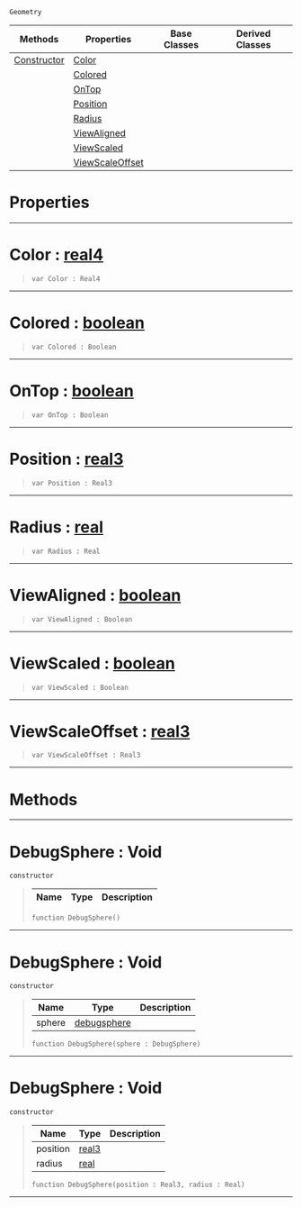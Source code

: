  `Geometry`

|Methods|Properties|Base Classes|Derived Classes|
|---|---|---|---|
|[ Constructor](https://plasmaengine.github.io/PlasmaDocs/Plasma1/C++/code_reference/class_reference/debugsphere.markdown#debugsphere-void)|[ Color](https://plasmaengine.github.io/PlasmaDocs/Plasma1/C++/code_reference/class_reference/debugsphere.markdown#color-plasma-engine-docume)| | |
| |[ Colored](https://plasmaengine.github.io/PlasmaDocs/Plasma1/C++/code_reference/class_reference/debugsphere.markdown#colored-plasma-engine-docu)| | |
| |[ OnTop](https://plasmaengine.github.io/PlasmaDocs/Plasma1/C++/code_reference/class_reference/debugsphere.markdown#ontop-plasma-engine-docume)| | |
| |[ Position](https://plasmaengine.github.io/PlasmaDocs/Plasma1/C++/code_reference/class_reference/debugsphere.markdown#position-plasma-engine-doc)| | |
| |[ Radius](https://plasmaengine.github.io/PlasmaDocs/Plasma1/C++/code_reference/class_reference/debugsphere.markdown#radius-plasma-engine-docum)| | |
| |[ ViewAligned](https://plasmaengine.github.io/PlasmaDocs/Plasma1/C++/code_reference/class_reference/debugsphere.markdown#viewaligned-plasma-engine)| | |
| |[ ViewScaled](https://plasmaengine.github.io/PlasmaDocs/Plasma1/C++/code_reference/class_reference/debugsphere.markdown#viewscaled-plasma-engine-d)| | |
| |[ ViewScaleOffset](https://plasmaengine.github.io/PlasmaDocs/Plasma1/C++/code_reference/class_reference/debugsphere.markdown#viewscaleoffset-plasma-eng)| | |


 #  Properties


---  
 #  Color : [real4](https://plasmaengine.github.io/PlasmaDocs/Plasma1/C++/code_reference/lightning_base_types/real4.markdown)

> 
> ``` lang=cpp, name=Lightning
> var Color : Real4


---  
 #  Colored : [boolean](https://plasmaengine.github.io/PlasmaDocs/Plasma1/C++/code_reference/lightning_base_types/boolean.markdown)

> 
> ``` lang=cpp, name=Lightning
> var Colored : Boolean


---  
 #  OnTop : [boolean](https://plasmaengine.github.io/PlasmaDocs/Plasma1/C++/code_reference/lightning_base_types/boolean.markdown)

> 
> ``` lang=cpp, name=Lightning
> var OnTop : Boolean


---  
 #  Position : [real3](https://plasmaengine.github.io/PlasmaDocs/Plasma1/C++/code_reference/lightning_base_types/real3.markdown)

> 
> ``` lang=cpp, name=Lightning
> var Position : Real3


---  
 #  Radius : [real](https://plasmaengine.github.io/PlasmaDocs/Plasma1/C++/code_reference/lightning_base_types/real.markdown)

> 
> ``` lang=cpp, name=Lightning
> var Radius : Real


---  
 #  ViewAligned : [boolean](https://plasmaengine.github.io/PlasmaDocs/Plasma1/C++/code_reference/lightning_base_types/boolean.markdown)

> 
> ``` lang=cpp, name=Lightning
> var ViewAligned : Boolean


---  
 #  ViewScaled : [boolean](https://plasmaengine.github.io/PlasmaDocs/Plasma1/C++/code_reference/lightning_base_types/boolean.markdown)

> 
> ``` lang=cpp, name=Lightning
> var ViewScaled : Boolean


---  
 #  ViewScaleOffset : [real3](https://plasmaengine.github.io/PlasmaDocs/Plasma1/C++/code_reference/lightning_base_types/real3.markdown)

> 
> ``` lang=cpp, name=Lightning
> var ViewScaleOffset : Real3


---  
 #  Methods


---  
 #  DebugSphere : Void

 `constructor`

> 
> |Name|Type|Description|
> |---|---|---|
> ``` lang=cpp, name=Lightning
> function DebugSphere()
> ``` 


---  
 #  DebugSphere : Void

 `constructor`

> 
> |Name|Type|Description|
> |---|---|---|
> |sphere|[debugsphere](https://plasmaengine.github.io/PlasmaDocs/Plasma1/C++/code_reference/class_reference/debugsphere.markdown)| |
> ``` lang=cpp, name=Lightning
> function DebugSphere(sphere : DebugSphere)
> ``` 


---  
 #  DebugSphere : Void

 `constructor`

> 
> |Name|Type|Description|
> |---|---|---|
> |position|[real3](https://plasmaengine.github.io/PlasmaDocs/Plasma1/C++/code_reference/lightning_base_types/real3.markdown)| |
> |radius|[real](https://plasmaengine.github.io/PlasmaDocs/Plasma1/C++/code_reference/lightning_base_types/real.markdown)| |
> ``` lang=cpp, name=Lightning
> function DebugSphere(position : Real3, radius : Real)
> ``` 


---  
 

 